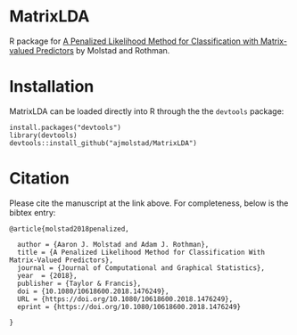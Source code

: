 # MatrixLDA
R package for [A Penalized Likelihood Method for Classification with Matrix-valued Predictors](https://www.tandfonline.com/doi/full/10.1080/10618600.2018.1476249) by Molstad and Rothman. 


# Installation
MatrixLDA can be loaded directly into R through the the `devtools` package:
```{r}
install.packages("devtools")
library(devtools)
devtools::install_github("ajmolstad/MatrixLDA")
```
# Citation
Please cite the manuscript at the link above. For completeness, below is the bibtex entry: 
```{r}
@article{molstad2018penalized,

  author = {Aaron J. Molstad and Adam J. Rothman},
  title = {A Penalized Likelihood Method for Classification With Matrix-Valued Predictors},
  journal = {Journal of Computational and Graphical Statistics},
  year  = {2018},
  publisher = {Taylor & Francis},
  doi = {10.1080/10618600.2018.1476249},
  URL = {https://doi.org/10.1080/10618600.2018.1476249},
  eprint = {https://doi.org/10.1080/10618600.2018.1476249}

}
```


